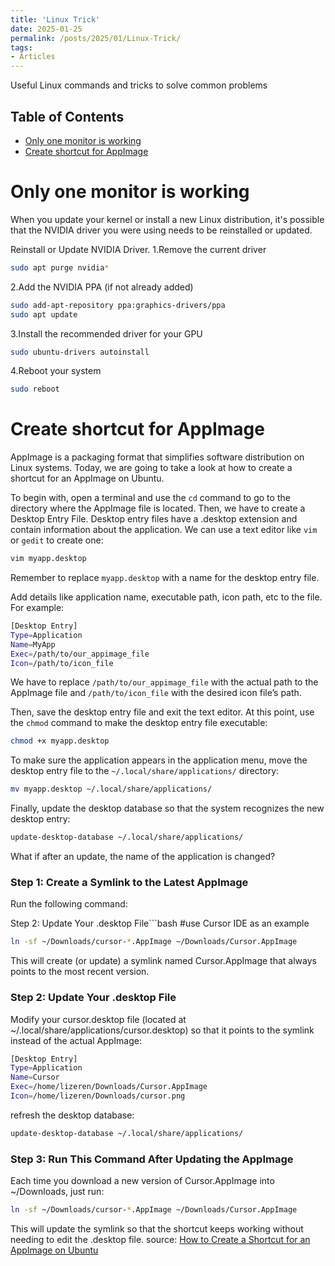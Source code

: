 ```yaml
---
title: 'Linux Trick'
date: 2025-01-25
permalink: /posts/2025/01/Linux-Trick/
tags:
- Articles
---
```


Useful Linux commands and tricks to solve common problems

## Table of Contents
- [Only one monitor is working](#only-one-monitor-is-working)
- [Create shortcut for AppImage](#create-shortcut-for-appimage)


# Only one monitor is working
When you update your kernel or install a new Linux distribution, it's possible that the NVIDIA driver you were using needs to be reinstalled or updated.

Reinstall or Update NVIDIA Driver.
1.Remove the current driver
```bash
sudo apt purge nvidia*
```
2.Add the NVIDIA PPA (if not already added)
```bash
sudo add-apt-repository ppa:graphics-drivers/ppa
sudo apt update
```
3.Install the recommended driver for your GPU
```bash
sudo ubuntu-drivers autoinstall
```
4.Reboot your system
```bash
sudo reboot
```

# Create shortcut for AppImage

AppImage is a packaging format that simplifies software distribution on Linux systems. Today, we are going to take a look at how to create a shortcut for an AppImage on Ubuntu.

To begin with, open a terminal and use the `cd` command to go to the directory where the AppImage file is located.
Then, we have to create a Desktop Entry File. Desktop entry files have a .desktop extension and contain information about the application. We can use a text editor like `vim` or `gedit` to create one:
```bash
vim myapp.desktop
```

Remember to replace `myapp.desktop` with a name for the desktop entry file.

Add details like application name, executable path, icon path, etc to the file.
For example:


```bash
[Desktop Entry]
Type=Application
Name=MyApp
Exec=/path/to/our_appimage_file
Icon=/path/to/icon_file
```

We have to replace `/path/to/our_appimage_file` with the actual path to the AppImage file and `/path/to/icon_file` with the desired icon file’s path.

Then, save the desktop entry file and exit the text editor.
At this point, use the `chmod` command to make the desktop entry file executable:
```bash
chmod +x myapp.desktop
```

To make sure the application appears in the application menu, move the desktop entry file to the `~/.local/share/applications/` directory:
```bash
mv myapp.desktop ~/.local/share/applications/
```

Finally, update the desktop database so that the system recognizes the new desktop entry:
```bash
update-desktop-database ~/.local/share/applications/
```
What if after an update, the name of the application is changed?
### Step 1: Create a Symlink to the Latest AppImage
Run the following command:

Step 2: Update Your .desktop File```bash
#use Cursor IDE as an example
```bash
ln -sf ~/Downloads/cursor-*.AppImage ~/Downloads/Cursor.AppImage
```
This will create (or update) a symlink named Cursor.AppImage that always points to the most recent version.
### Step 2: Update Your .desktop File
Modify your cursor.desktop file (located at ~/.local/share/applications/cursor.desktop) so that it points to the symlink instead of the actual AppImage:

```bash
[Desktop Entry]
Type=Application
Name=Cursor
Exec=/home/lizeren/Downloads/Cursor.AppImage
Icon=/home/lizeren/Downloads/cursor.png
```
refresh the desktop database:
```bash
update-desktop-database ~/.local/share/applications/
```
### Step 3: Run This Command After Updating the AppImage
Each time you download a new version of Cursor.AppImage into ~/Downloads, just run:

```bash
ln -sf ~/Downloads/cursor-*.AppImage ~/Downloads/Cursor.AppImage
```
This will update the symlink so that the shortcut keeps working without needing to edit the .desktop file.
source: [How to Create a Shortcut for an AppImage on Ubuntu](https://www.linuxadictos.com/2022/01/24/how-to-create-a-shortcut-for-an-appimage-on-ubuntu/)